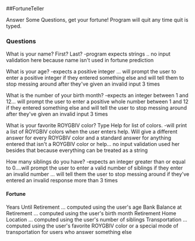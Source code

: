
##FortuneTeller

Answer Some Questions, get your fortune! Program will quit any time quit is typed. 

### Questions
What is your name? First? Last?
-program expects strings .. no input validation here because name isn't used in fortune prediction

What is your age?
-expects a positive integer ... will prompt the user to enter a positive integer if they entered something else and will tell them to stop messing around after they've given an invalid input 3 times

What is the number of your birth month?
-expects an integer between 1 and 12... will prompt the user to enter a positive whole number between 1 and 12 if they entered something else and will tell the user to stop messing around after they've given an invalid input 3 times

What is your favorite ROYGBIV color? Type Help for list of colors.
-will print a list of ROYGBIV colors when the user enters help. Will give a different answer for every ROYGBIV color and a standard answer for anything entered that isn't a ROYGBIV color or help...
no input validation used her besides that because everything can be treated as a string 

How many siblings do you have?
-expects an integer greater than or equal to 0....will prompt the user to enter a valid number of siblings if they enter an invalid number ... will tell them the user to stop messing around if they've entered an invalid response more than 3 times

#### Fortune
Years Until Retirement ... computed using the user's age
Bank Balance at Retirement ... computed using the user's birth month
Retirement Home Location ... computed using the user's number of siblings
Transportation ... computed using the user's favorite ROYGBIV color or a special mode of transportation for users who answer something else
